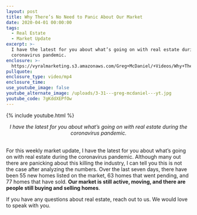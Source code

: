 ```yaml
---
layout: post
title: Why There’s No Need to Panic About Our Market
date: 2020-04-01 00:00:00
tags:
  - Real Estate
  - Market Update
excerpt: >-
  I have the latest for you about what’s going on with real estate during the
  coronavirus pandemic.
enclosure: >-
  https://vyralmarketing.s3.amazonaws.com/Greg+McDaniel/+Videos/Why+Theres+No+Need+to+Panic+About+Our+Market.mp4
pullquote:
enclosure_type: video/mp4
enclosure_time:
use_youtube_image: false
youtube_alternate_image: /uploads/3-31---greg-mcdaniel---yt.jpg
youtube_code: 7gKddXEPfOw
---
```


{% include youtube.html %}

<center><em>I have the latest for you about what&rsquo;s going on with real estate during the coronavirus pandemic.</em></center>

<br>For this weekly market update, I have the latest for you about what’s going on with real estate during the coronavirus pandemic. Although many out there are panicking about this killing the industry, I can tell you this is not the case after analyzing the numbers. Over the last seven days, there have been 55 new homes listed on the market, 63 homes that went pending, and 77 homes that have sold. **Our market is still active, moving, and there are people still buying and selling homes**.

If you have any questions about real estate, reach out to us. We would love to speak with you.